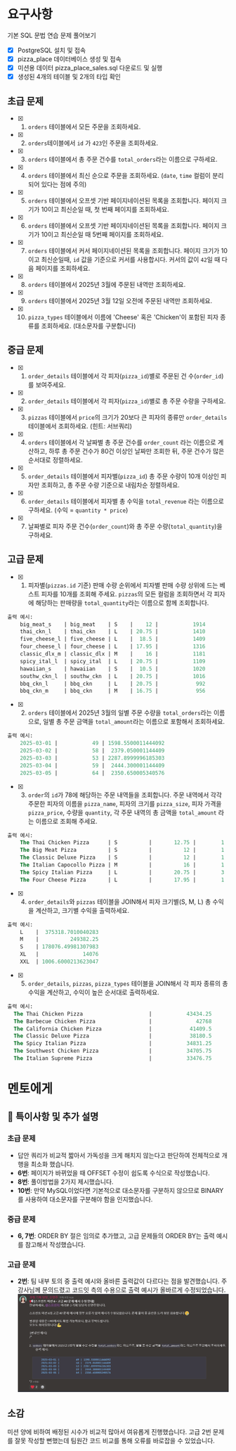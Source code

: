 # 요구사항

기본 SQL 문법 연습 문제 풀어보기

- [x] PostgreSQL 설치 및 접속
- [x] pizza_place 데이터베이스 생성 및 접속
- [x] 미션용 데이터 pizza_place_sales.sql 다운로드 및 실행
- [x] 생성된 4개의 테이블 및 2개의 타입 확인

## 초급 문제

- [x] 1. `orders` 테이블에서 모든 주문을 조회하세요.
- [x] 2. `orders`테이블에서 `id` 가 `423`인 주문을 조회하세요.
- [x] 3. `orders` 테이블에서 총 주문 건수를 `total_orders`라는 이름으로 구하세요.
- [x] 4. `orders` 테이블에서 최신 순으로 주문을 조회하세요. (`date`, `time` 컬럼이 분리되어 있다는 점에 주의)
- [x] 5. `orders` 테이블에서 오프셋 기반 페이지네이션된 목록을 조회합니다. 페이지 크기가 10이고 최신순일 때, 첫 번째 페이지를 조회하세요.
- [x] 6. `orders` 테이블에서 오프셋 기반 페이지네이션된 목록을 조회합니다. 페이지 크기가 10이고 최신순일 때 5번째 페이지를 조회하세요.
- [x] 7. `orders` 테이블에서 커서 페이지네이션된 목록을 조회합니다. 페이지 크기가 10이고 최신순일때, `id` 값을 기준으로 커서를 사용합시다. 커서의 값이 `42`일 때 다음 페이지를 조회하세요.
- [x] 8. `orders` 테이블에서 2025년 3월에 주문된 내역만 조회하세요.
- [x] 9. `orders` 테이블에서 2025년 3월 12일 오전에 주문된 내역만 조회하세요.
- [x] 10. `pizza_types` 테이블에서 이름에 'Cheese' 혹은 'Chicken'이 포함된 피자 종류를 조회하세요. (대소문자를 구분합니다)

## 중급 문제

- [x] 1. `order_details` 테이블에서 각 피자(`pizza_id`)별로 주문된 건 수(`order_id`)를 보여주세요.
- [x] 2. `order_details` 테이블에서 각 피자(`pizza_id`)별로 총 주문 수량을 구하세요.
- [x] 3. `pizzas` 테이블에서 `price`의 크기가 20보다 큰 피자의 종류만 `order_details` 테이블에서 조회하세요. (힌트: 서브쿼리)
- [x] 4. `orders` 테이블에서 각 날짜별 총 주문 건수를 `order_count` 라는 이름으로 계산하고, 하루 총 주문 건수가 80건 이상인 날짜만 조회한 뒤, 주문 건수가 많은 순서대로 정렬하세요.
- [x] 5. `order_details` 테이블에서 피자별(`pizza_id`) 총 주문 수량이 10개 이상인 피자만 조회하고, 총 주문 수량 기준으로 내림차순 정렬하세요.
- [x] 6. `order_details` 테이블에서 피자별 총 수익을 `total_revenue` 라는 이름으로 구하세요. (수익 = `quantity * price`)
- [x] 7. 날짜별로 피자 주문 건수(`order_count`)와 총 주문 수량(`total_quantity`)을 구하세요.

## 고급 문제

- [x] 1. 피자별(`pizzas.id` 기준) 판매 수량 순위에서 피자별 판매 수량 상위에 드는 베스트 피자를 10개를 조회해 주세요. `pizzas`의 모든 컬럼을 조회하면서 각 피자에 해당하는 판매량을 `total_quantity`라는 이름으로 함께 조회합니다.

```sql
출력 예시:
    big_meat_s    | big_meat    | S    |    12 |           1914
    thai_ckn_l    | thai_ckn    | L    | 20.75 |           1410
    five_cheese_l | five_cheese | L    |  18.5 |           1409
    four_cheese_l | four_cheese | L    | 17.95 |           1316
    classic_dlx_m | classic_dlx | M    |    16 |           1181
    spicy_ital_l  | spicy_ital  | L    | 20.75 |           1109
    hawaiian_s    | hawaiian    | S    |  10.5 |           1020
    southw_ckn_l  | southw_ckn  | L    | 20.75 |           1016
    bbq_ckn_l     | bbq_ckn     | L    | 20.75 |            992
    bbq_ckn_m     | bbq_ckn     | M    | 16.75 |            956
```

- [x] 2.  `orders` 테이블에서 2025년 3월의 일별 주문 수량을 `total_orders`라는 이름으로, 일별 총 주문 금액을 `total_amount`라는 이름으로 포함해서 조회하세요.

```sql
출력 예시:
    2025-03-01 |           49 | 1598.5500011444092
    2025-03-02 |           58 |  2379.050001144409
    2025-03-03 |           53 | 2287.8999996185303
    2025-03-04 |           59 |  2444.300001144409
    2025-03-05 |           64 |  2350.650005340576
```

- [x] 3. `order`의 `id`가 78에 해당하는 주문 내역들을 조회합니다. 주문 내역에서 각각 주문한 피자의 이름을 `pizza_name`, 피자의 크기를 `pizza_size`, 피자 가격을 `pizza_price`, 수량을 `quantity`, 각 주문 내역의 총 금액을 `total_amount` 라는 이름으로 조회해 주세요.

```sql
출력 예시:
    The Thai Chicken Pizza      | S          |       12.75 |        1 |              12.75
    The Big Meat Pizza          | S          |          12 |        1 |                 12
    The Classic Deluxe Pizza    | S          |          12 |        1 |                 12
    The Italian Capocollo Pizza | M          |          16 |        1 |                 16
    The Spicy Italian Pizza     | L          |       20.75 |        3 |              62.25
    The Four Cheese Pizza       | L          |       17.95 |        1 | 17.950000762939453
```

- [x] 4. `order_details`와 `pizzas` 테이블을 JOIN해서 피자 크기별(S, M, L) 총 수익을 계산하고, 크기별 수익을 출력하세요.

```sql
출력 예시:
    L    |  375318.7010040283
    M    |          249382.25
    S    | 178076.49981307983
    XL   |              14076
    XXL  | 1006.6000213623047
```

- [x] 5. `order_details`, `pizzas`, `pizza_types` 테이블을 JOIN해서 각 피자 종류의 총 수익을 계산하고, 수익이 높은 순서대로 출력하세요.

```sql
출력 예시:
  The Thai Chicken Pizza                     |           43434.25
  The Barbecue Chicken Pizza                 |              42768
  The California Chicken Pizza               |            41409.5
  The Classic Deluxe Pizza                   |            38180.5
  The Spicy Italian Pizza                    |           34831.25
  The Southwest Chicken Pizza                |           34705.75
  The Italian Supreme Pizza                  |           33476.75
```

# 멘토에게

## 📝 특이사항 및 추가 설명

### 초급 문제

- 답안 쿼리가 비교적 짧아서 가독성을 크게 해치지 않는다고 판단하여 전체적으로 개행을 최소화 했습니다.
- **6번**: 페이지가 바뀌었을 때 OFFSET 수정이 쉽도록 수식으로 작성했습니다.
- **8번**: 풀이방법을 2가지 제시했습니다.
- **10번**: 만약 MySQL이었다면 기본적으로 대소문자를 구분하지 않으므로 BINARY를 사용하여 대소문자를 구분해야 함을 인지했습니다.

### 중급 문제

- **6, 7번**: ORDER BY 절은 임의로 추가했고, 고급 문제들의 ORDER BY는 출력 예시를 참고해서 작성했습니다.

### 고급 문제

- **2번**: 팀 내부 토의 중 출력 예시와 올바른 출력값이 다르다는 점을 발견했습니다. 주강사님께 문의드렸고 코드잇 측의 수용으로 출력 예시가 올바르게 수정되었습니다.
  ![고급 #2 문제 예시 수정 안내 (디스코드)](Example_Correction_Guide_Discord.PNG)

## 소감

미션 양에 비하여 배정된 시수가 비교적 많아서 여유롭게 진행했습니다. 고급 2번 문제를 잘못 작성할 뻔했는데 팀원간 코드 비교를 통해 오류를 바로잡을 수 있었습니다.
